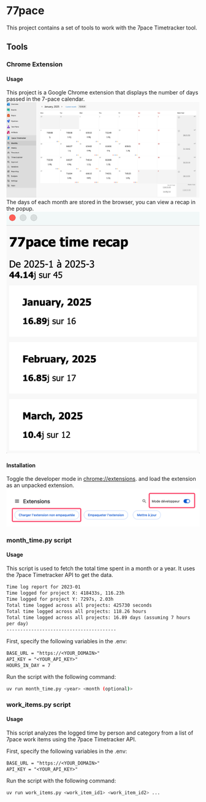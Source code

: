 # 77pace
This project contains a set of tools to work with the 7pace Timetracker tool.

## Tools
### Chrome Extension
#### Usage
This project is a Google Chrome extension that displays the number of days passed in the 7-pace calendar.
![extension_calendar](https://raw.githubusercontent.com/valentinpx/77pace/refs/heads/main/img/extension_calendar.png)
The days of each month are stored in the browser, you can view a recap in the popup.
![extension_popup](https://raw.githubusercontent.com/valentinpx/77pace/refs/heads/main/img/extension_popup.png)

#### Installation
Toggle the developer mode in [chrome://extensions](chrome://extensions). and load the extension as an unpacked extension.
![extension_install](https://raw.githubusercontent.com/valentinpx/77pace/refs/heads/main/img/extension_install.png)

### month_time.py script
#### Usage
This script is used to fetch the total time spent in a month or a year. It uses the 7pace Timetracker API to get the data.
```
Time log report for 2023-01
Time logged for project X: 418433s, 116.23h
Time logged for project Y: 7297s, 2.03h
Total time logged across all projects: 425730 seconds
Total time logged across all projects: 118.26 hours
Total time logged across all projects: 16.89 days (assuming 7 hours per day)
----------------------------------------
```

First, specify the following variables in the .env:
```
BASE_URL = "https://<YOUR_DOMAIN>"
API_KEY = "<YOUR_API_KEY>"
HOURS_IN_DAY = 7
```

Run the script with the following command:
```bash
uv run month_time.py <year> <month (optional)>
```

### work_items.py script
#### Usage
This script analyzes the logged time by person and category from a list of 7pace work items using the 7pace Timetracker API.

First, specify the following variables in the .env:
```
BASE_URL = "https://<YOUR_DOMAIN>"
API_KEY = "<YOUR_API_KEY>"
```

Run the script with the following command:
```bash
uv run work_items.py <work_item_id1> <work_item_id2> ...
```
